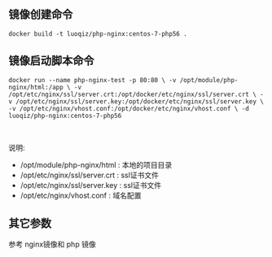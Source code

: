 ## 镜像创建命令

`docker build -t luoqiz/php-nginx:centos-7-php56 .`

## 镜像启动脚本命令

`docker run --name php-nginx-test -p 80:80 \
    -v /opt/module/php-nginx/html:/app \
    -v /opt/etc/nginx/ssl/server.crt:/opt/docker/etc/nginx/ssl/server.crt \
    -v /opt/etc/nginx/ssl/server.key:/opt/docker/etc/nginx/ssl/server.key \
    -v /opt/etc/nginx/vhost.conf:/opt/docker/etc/nginx/vhost.conf \
    -d luoqiz/php-nginx:centos-7-php56`

<br/>

说明:
- /opt/module/php-nginx/html : 本地的项目目录
- /opt/etc/nginx/ssl/server.crt : ssl证书文件
- /opt/etc/nginx/ssl/server.key : ssl证书文件
- /opt/etc/nginx/vhost.conf : 域名配置
## 其它参数

参考 nginx镜像和 php 镜像

